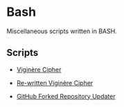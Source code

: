 Bash
====

Miscellaneous scripts written in BASH.

Scripts
-------

* [Viginère Cipher](viginere.sh)

* [Re-written Viginère Cipher](viginere2.sh)

* [GitHub Forked Repository Updater](github-fork-updater.sh)
